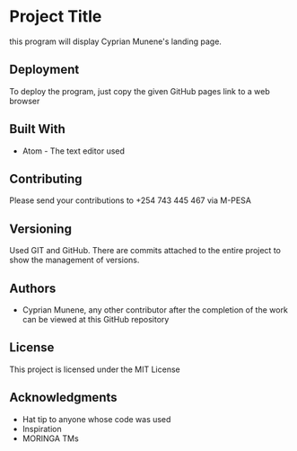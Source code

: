 # Project Title

this program will display Cyprian Munene's landing page.

## Deployment

To deploy the program, just copy the given GitHub pages link to a web browser

## Built With

* Atom - The text editor used

## Contributing

Please send your contributions to +254 743 445 467 via M-PESA

## Versioning
Used GIT and GitHub. There are commits attached to the entire project to show the management of versions.

## Authors

* Cyprian Munene, any other contributor after the completion of the work can be viewed at this GitHub repository
## License

This project is licensed under the MIT License

## Acknowledgments

* Hat tip to anyone whose code was used
* Inspiration
* MORINGA TMs
